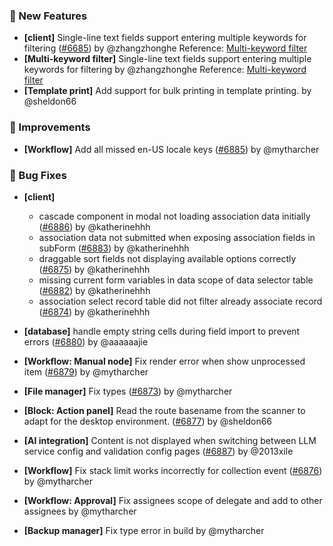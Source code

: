 ### 🎉 New Features

- **[client]** Single-line text fields support entering multiple keywords for filtering ([#6685](https://github.com/nocobase/nocobase/pull/6685)) by @zhangzhonghe
  Reference: [Multi-keyword filter](https://docs.nocobase.com/handbook/multi-keyword-filter)
- **[Multi-keyword filter]** Single-line text fields support entering multiple keywords for filtering by @zhangzhonghe
  Reference: [Multi-keyword filter](https://docs.nocobase.com/handbook/multi-keyword-filter)
- **[Template print]** Add support for bulk printing in template printing. by @sheldon66

### 🚀 Improvements

- **[Workflow]** Add all missed en-US locale keys ([#6885](https://github.com/nocobase/nocobase/pull/6885)) by @mytharcher

### 🐛 Bug Fixes

- **[client]**

  - cascade component in modal not loading association data initially ([#6886](https://github.com/nocobase/nocobase/pull/6886)) by @katherinehhh
  - association data not submitted when exposing association fields  in subForm ([#6883](https://github.com/nocobase/nocobase/pull/6883)) by @katherinehhh
  - draggable sort fields not displaying available options correctly ([#6875](https://github.com/nocobase/nocobase/pull/6875)) by @katherinehhh
  - missing current form variables in data scope of data selector table ([#6882](https://github.com/nocobase/nocobase/pull/6882)) by @katherinehhh
  - association select record table did not filter already associate record ([#6874](https://github.com/nocobase/nocobase/pull/6874)) by @katherinehhh
- **[database]** handle empty string cells during field import to prevent errors ([#6880](https://github.com/nocobase/nocobase/pull/6880)) by @aaaaaajie
- **[Workflow: Manual node]** Fix render error when show unprocessed item ([#6879](https://github.com/nocobase/nocobase/pull/6879)) by @mytharcher
- **[File manager]** Fix types ([#6873](https://github.com/nocobase/nocobase/pull/6873)) by @mytharcher
- **[Block: Action panel]** Read the route basename from the scanner to adapt for the desktop environment. ([#6877](https://github.com/nocobase/nocobase/pull/6877)) by @sheldon66
- **[AI integration]** Content is not displayed when switching between LLM service config and validation config pages ([#6887](https://github.com/nocobase/nocobase/pull/6887)) by @2013xile
- **[Workflow]** Fix stack limit works incorrectly for collection event ([#6876](https://github.com/nocobase/nocobase/pull/6876)) by @mytharcher
- **[Workflow: Approval]** Fix assignees scope of delegate and add to other assignees by @mytharcher
- **[Backup manager]** Fix type error in build by @mytharcher
